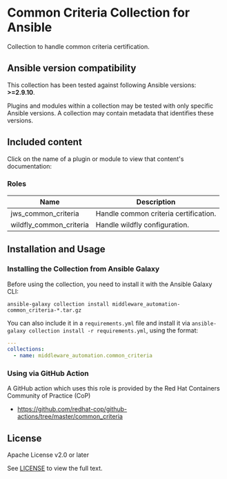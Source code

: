 # Common Criteria Collection for Ansible

Collection to handle common criteria certification.

<!--start requires_ansible-->
## Ansible version compatibility

This collection has been tested against following Ansible versions: **>=2.9.10**.

Plugins and modules within a collection may be tested with only specific Ansible versions. A collection may contain metadata that identifies these versions.
<!--end requires_ansible-->


## Included content

Click on the name of a plugin or module to view that content's documentation:

### Roles
Name | Description
--- | ---
jws_common_criteria | Handle common criteria certification.
wildfly_common_criteria | Handle wildfly configuration.

## Installation and Usage

### Installing the Collection from Ansible Galaxy

Before using the collection, you need to install it with the Ansible Galaxy CLI:

    ansible-galaxy collection install middleware_automation-common_criteria-*.tar.gz

You can also include it in a `requirements.yml` file and install it via `ansible-galaxy collection install -r requirements.yml`, using the format:

```yaml
---
collections:
  - name: middleware_automation.common_criteria
```
### Using via GitHub Action
A GitHub action which uses this role is provided by the Red Hat Containers Community of Practice (CoP)
- https://github.com/redhat-cop/github-actions/tree/master/common_criteria

## License

Apache License v2.0 or later

See [LICENSE](LICENSE) to view the full text.
